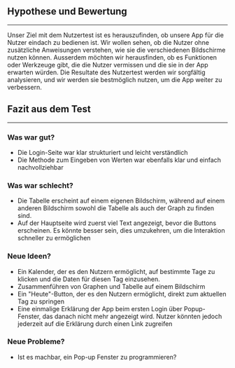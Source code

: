 ## Hypothese und Bewertung
---
Unser Ziel mit dem Nutzertest ist es herauszufinden, ob unsere App für die Nutzer eindach zu bedienen ist. Wir wollen sehen, ob die Nutzer ohne zusätzliche Anweisungen verstehen, wie sie die verschiedenen Bildschirme nutzen können. Ausserdem möchten wir herausfinden, ob es Funktionen oder Werkzeuge gibt, die die Nutzer vermissen und die sie in der App erwarten würden. Die Resultate des Nutzertest werden wir sorgfältig analysieren, und wir werden sie bestmöglich nutzen, um die App weiter zu verbessern.
## Fazit aus dem Test
---
### Was war gut?
- Die Login-Seite war klar strukturiert und leicht verständlich
- Die Methode zum Eingeben von Werten war ebenfalls klar und einfach nachvollziehbar

### Was war schlecht?
- Die Tabelle erscheint auf einem eigenen Bildschirm, während auf einem anderen Bildschirm sowohl die Tabelle als auch der Graph zu finden sind. 
- Auf der Hauptseite wird zuerst viel Text angezeigt, bevor die Buttons erscheinen. Es könnte besser sein, dies umzukehren, um die Interaktion schneller zu ermöglichen

### Neue Ideen?
- Ein Kalender, der es den Nutzern ermöglicht, auf bestimmte Tage zu klicken und die Daten für diesen Tag einzusehen.
- Zusammenführen von Graphen und Tabelle auf einem Bildschirm
- Ein "Heute"-Button, der es den Nutzern ermöglicht, direkt zum aktuellen Tag zu springen
- Eine einmalige Erklärung der App beim ersten Login über Popup-Fenster, das danach nicht mehr angezeigt wird. Nutzer könnten jedoch jederzeit auf die Erklärung durch einen Link zugreifen

### Neue Probleme?
- Ist es machbar, ein Pop-up Fenster zu programmieren? 
